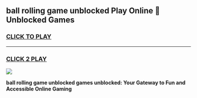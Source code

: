 
## ball rolling game unblocked Play Online 👋 Unblocked Games
<h3>
<a href="https://premium.freeplayer.one?title=ball_rolling_game_unblocked&ref=19F">CLICK TO PLAY</a></h3>
<hr>

<h3>
<a href="https://premium.freeplayer.one?title=ball_rolling_game_unblocked&ref=19F">CLICK 2 PLAY</a>
  
</h3>

<a href="https://premium.freeplayer.one?title=ball_rolling_game_unblocked&ref=19F"><img src="https://clearcache.store/games.png"></a>


**ball rolling game unblocked games unblocked: Your Gateway to Fun and Accessible Online Gaming**
